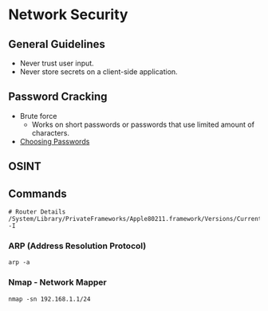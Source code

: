 # Network Security

## General Guidelines

- Never trust user input.
- Never store secrets on a client-side application.

## Password Cracking

- Brute force
  - Works on short passwords or passwords that use limited amount of characters.
- [Choosing Passwords](https://www.youtube.com/watch?v=3NjQ9b3pgIg)

## OSINT

## Commands

```
# Router Details
/System/Library/PrivateFrameworks/Apple80211.framework/Versions/Current/Resources/airport -I
```

### ARP (Address Resolution Protocol)

```
arp -a
```

### Nmap - Network Mapper

```
nmap -sn 192.168.1.1/24
```
